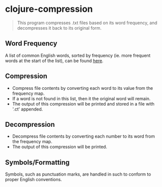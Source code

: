 # clojure-compression
> This program compresses .txt files based on its word frequency, and decompresses it back to its original form.

## Word Frequency
A list of common English words, sorted by frequency (ie. more frequent words at the start of the list), can be found [here](/src/frequency.txt).

## Compression
- Compress file contents by converting each word to its value from the frequency map.
- If a word is not found in this list, then it the original word will remain.
- The output of this compression will be printed and stored in a file with '.ct' appended.

## Decompression
- Decompress file contents by converting each number to its word from the frequency map.
- The output of this compression will be printed.

## Symbols/Formatting
Symbols, such as punctuation marks, are handled in such to conform to proper English conventions.
